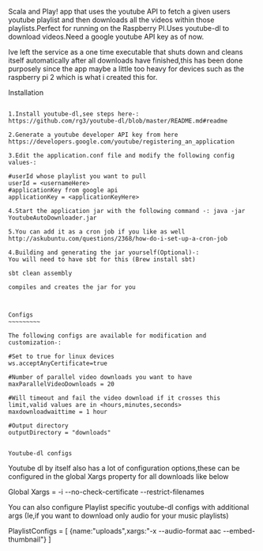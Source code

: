 Scala and Play! app that uses the youtube API to fetch a given users youtube playlist and then downloads all the videos within those playlists.Perfect for running on the Raspberry PI.Uses youtube-dl to download videos.Need a google youtube API key as of now.

Ive left the service as a one time executable that shuts down and cleans itself automatically after all downloads have finished,this has been done purposely since the app maybe a little too heavy for devices such as the raspberry pi 2 which is what i created this for.

Installation
~~~~~~~~~~~~

1.Install youtube-dl,see steps here-:
https://github.com/rg3/youtube-dl/blob/master/README.md#readme

2.Generate a youtube developer API key from here
https://developers.google.com/youtube/registering_an_application

3.Edit the application.conf file and modify the following config values-:

#userId whose playlist you want to pull
userId = <usernameHere>
#applicationKey from google api
applicationKey = <applicationKeyHere>

4.Start the application jar with the following command -: java -jar YoutubeAutoDownloader.jar

5.You can add it as a cron job if you like as well
http://askubuntu.com/questions/2368/how-do-i-set-up-a-cron-job

4.Building and generating the jar yourself(Optional)-:
You will need to have sbt for this (Brew install sbt)

sbt clean assembly

compiles and creates the jar for you



Configs
~~~~~~~~~

The following configs are available for modification and customization-:

#Set to true for linux devices
ws.acceptAnyCertificate=true

#Number of parallel video downloads you want to have
maxParallelVideoDownloads = 20

#Will timeout and fail the video download if it crosses this limit,valid values are in <hours,minutes,seconds>
maxdownloadwaittime = 1 hour

#Output directory
outputDirectory = "downloads"


Youtube-dl configs
~~~~~~~~~~~~~~~~~~~~

Youtube dl by itself also has a lot of configuration options,these can be configured in the global Xargs property for all downloads like below

Global Xargs = -i --no-check-certificate --restrict-filenames 

You can also configure Playlist specific youtube-dl configs with additional args (Ie,if you want to download only audio for your music playlists)

PlaylistConfigs = [
  {name:"uploads",xargs:"-x --audio-format aac --embed-thumbnail"}
]
